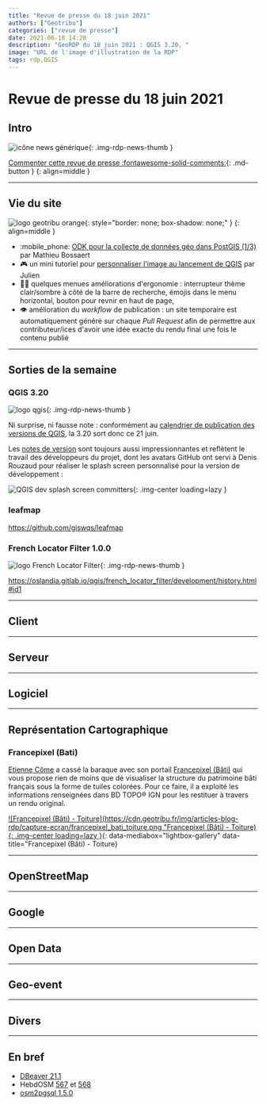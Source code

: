 ```yaml
---
title: "Revue de presse du 18 juin 2021"
authors: ["Geotribu"]
categories: ["revue de presse"]
date: 2021-06-18 14:20
description: "GeoRDP du 18 juin 2021 : QGIS 3.20, "
image: "URL de l'image d'illustration de la RDP"
tags: rdp,QGIS
---
```


# Revue de presse du 18 juin 2021

## Intro

![icône news générique](https://cdn.geotribu.fr/img/internal/icons-rdp-news/news.png "News"){: .img-rdp-news-thumb }

[Commenter cette revue de presse :fontawesome-solid-comments:](#__comments){: .md-button }
{: align=middle }

----

## Vie du site

![logo geotribu orange](https://cdn.geotribu.fr/img/internal/charte/geotribu_logo_rectangle_384x80.png "logo geotribu orange"){: style="border: none; box-shadow: none;" }
{: align=middle }

- :mobile_phone: [ODK pour la collecte de données géo dans PostGIS (1/3)](/articles/2021/2021-06-08_odk_postgis_1/) par Mathieu Bossaert
- :video_game: un mini tutoriel pour [personnaliser l'image au lancement de QGIS](/articles/2021/2021-06-11_qgis_personnaliser_splash_screen/) par Julien
- :artist: quelques menues améliorations d'ergonomie : interrupteur thème clair/sombre à côté de la barre de recherche, émojis dans le menu horizontal, bouton pour revnir en haut de page,
- :eye: amélioration du *workflow* de publication : un site temporaire est automatiquement généré sur chaque *Pull Request* afin de permettre aux contributeur/ices d'avoir une idée exacte du rendu final une fois le contenu publié

----

## Sorties de la semaine

### QGIS 3.20

![logo qgis](https://cdn.geotribu.fr/img/logos-icones/logiciels_librairies/qgis.png "QGIS"){: .img-rdp-news-thumb }

Ni surprise, ni fausse note : conformément au [calendrier de publication des versions de QGIS](https://www.qgis.org/fr/site/getinvolved/development/roadmap.html#release-schedule), la 3.20 sort donc ce 21 juin.

Les [notes de version](https://changelog.qgis.org/en/qgis/version/3.20/) sont toujours aussi impressionnantes et reflètent le travail des développeurs du projet, dont les avatars GitHub ont servi à Denis Rouzaud pour réaliser le splash screen personnalisé pour la version de développement :

![QGIS dev splash screen committers](https://raw.githubusercontent.com/qgis/QGIS/b1ae357fe846c78c8c47a539ec659ac702cc031e/images/splash/splash.png "QGIS dev splash screen committers"){: .img-center loading=lazy }

### leafmap

<https://github.com/giswqs/leafmap>

### French Locator Filter 1.0.0

![logo French Locator Filter](https://cdn.geotribu.fr/img/logos-icones/logiciels_librairies/french_locator_filter.svg "French Locator Filter"){: .img-rdp-news-thumb }

<https://oslandia.gitlab.io/qgis/french_locator_filter/development/history.html#id1>

----

## Client

----

## Serveur

----

## Logiciel

----

## Représentation Cartographique

### Francepixel (Bati)

[Etienne Côme](https://twitter.com/comeetie) a cassé la baraque avec son portail [Francepixel (Bâti)](https://www.comeetie.fr/galerie/francepixelsbati/) qui vous propose rien de moins que de visualiser la structure du patrimoine bâti français sous la forme de tuiles colorées. Pour ce faire, il a exploité les informations renseignées dans BD TOPO® IGN pour les restituer à travers un rendu original.

[![Francepixel (Bâti) - Toiture](https://cdn.geotribu.fr/img/articles-blog-rdp/capture-ecran/francepixel_bati_toiture.png "Francepixel (Bâti) - Toiture){: .img-center loading=lazy }](https://cdn.geotribu.fr/img/articles-blog-rdp/capture-ecran/francepixel_bati_toiture.png ){: data-mediabox="lightbox-gallery" data-title="Francepixel (Bâti) - Toiture}

----

## OpenStreetMap

----

## Google

----

## Open Data

----

## Geo-event

----

## Divers

----

## En bref

- [DBeaver 21.1](https://dbeaver.io/2021/05/31/dbeaver-21-1/)
- HebdOSM [567](https://weeklyosm.eu/fr/archives/14609) et [568](https://weeklyosm.eu/fr/archives/14633)
- [osm2pgsql 1.5.0](https://osm2pgsql.org/news/2021/06/02/release-1.5.0.html)
